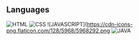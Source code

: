 ## Languages
![HTML](https://cdn-icons-png.flaticon.com/128/5968/5968267.png) ![CSS](https://cdn-icons-png.flaticon.com/128/5968/5968242.png) ![JAVASCRIPT](https://cdn-icons-png.flaticon.com/128/5968/5968292.png ![JAVA](https://cdn-icons-png.flaticon.com/128/226/226777.png)
